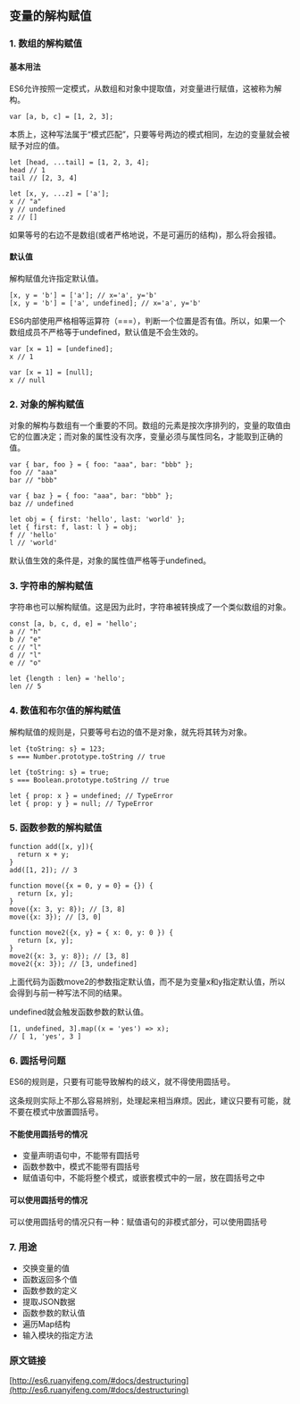 ## 变量的解构赋值

### 1. 数组的解构赋值

#### 基本用法

ES6允许按照一定模式，从数组和对象中提取值，对变量进行赋值，这被称为解构。

```
var [a, b, c] = [1, 2, 3];
```

本质上，这种写法属于“模式匹配”，只要等号两边的模式相同，左边的变量就会被赋予对应的值。

```
let [head, ...tail] = [1, 2, 3, 4];
head // 1
tail // [2, 3, 4]

let [x, y, ...z] = ['a'];
x // "a"
y // undefined
z // []
```

如果等号的右边不是数组(或者严格地说，不是可遍历的结构)，那么将会报错。

#### 默认值

解构赋值允许指定默认值。

```
[x, y = 'b'] = ['a']; // x='a', y='b'
[x, y = 'b'] = ['a', undefined]; // x='a', y='b'
```

ES6内部使用严格相等运算符（===），判断一个位置是否有值。所以，如果一个数组成员不严格等于undefined，默认值是不会生效的。

```
var [x = 1] = [undefined];
x // 1

var [x = 1] = [null];
x // null
```

### 2. 对象的解构赋值

对象的解构与数组有一个重要的不同。数组的元素是按次序排列的，变量的取值由它的位置决定；而对象的属性没有次序，变量必须与属性同名，才能取到正确的值。

```
var { bar, foo } = { foo: "aaa", bar: "bbb" };
foo // "aaa"
bar // "bbb"

var { baz } = { foo: "aaa", bar: "bbb" };
baz // undefined

let obj = { first: 'hello', last: 'world' };
let { first: f, last: l } = obj;
f // 'hello'
l // 'world'

```

默认值生效的条件是，对象的属性值严格等于undefined。

### 3. 字符串的解构赋值

字符串也可以解构赋值。这是因为此时，字符串被转换成了一个类似数组的对象。

```
const [a, b, c, d, e] = 'hello';
a // "h"
b // "e"
c // "l"
d // "l"
e // "o"

let {length : len} = 'hello';
len // 5
```

### 4. 数值和布尔值的解构赋值

解构赋值的规则是，只要等号右边的值不是对象，就先将其转为对象。

```
let {toString: s} = 123;
s === Number.prototype.toString // true

let {toString: s} = true;
s === Boolean.prototype.toString // true

let { prop: x } = undefined; // TypeError
let { prop: y } = null; // TypeError
```

### 5. 函数参数的解构赋值

```
function add([x, y]){
  return x + y;
}
add([1, 2]); // 3

function move({x = 0, y = 0} = {}) {
  return [x, y];
}
move({x: 3, y: 8}); // [3, 8]
move({x: 3}); // [3, 0]

function move2({x, y} = { x: 0, y: 0 }) {
  return [x, y];
}
move2({x: 3, y: 8}); // [3, 8]
move2({x: 3}); // [3, undefined]
```

上面代码为函数move2的参数指定默认值，而不是为变量x和y指定默认值，所以会得到与前一种写法不同的结果。

undefined就会触发函数参数的默认值。

```
[1, undefined, 3].map((x = 'yes') => x);
// [ 1, 'yes', 3 ]
```

### 6. 圆括号问题

ES6的规则是，只要有可能导致解构的歧义，就不得使用圆括号。

这条规则实际上不那么容易辨别，处理起来相当麻烦。因此，建议只要有可能，就不要在模式中放置圆括号。

#### 不能使用圆括号的情况

* 变量声明语句中，不能带有圆括号
* 函数参数中，模式不能带有圆括号 
* 赋值语句中，不能将整个模式，或嵌套模式中的一层，放在圆括号之中

#### 可以使用圆括号的情况

可以使用圆括号的情况只有一种：赋值语句的非模式部分，可以使用圆括号

### 7. 用途

* 交换变量的值
* 函数返回多个值
* 函数参数的定义
* 提取JSON数据
* 函数参数的默认值
* 遍历Map结构
* 输入模块的指定方法

### 原文链接
[http://es6.ruanyifeng.com/#docs/destructuring](http://es6.ruanyifeng.com/#docs/destructuring)
